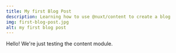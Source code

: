 ```yaml
---
title: My first Blog Post
description: Learning how to use @nuxt/content to create a blog
img: first-blog-post.jpg
alt: my first blog post
---
```


Hello! We're just testing the content module.
